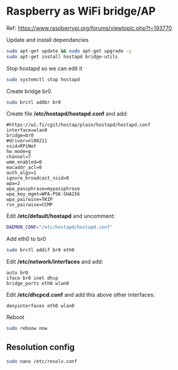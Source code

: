 # Raspberry as WiFi bridge/AP

Ref: <https://www.raspberrypi.org/forums/viewtopic.php?t=193770>

Update and install dependancies

```bash
sudo apt-get update && sudo apt-get upgrade -y
sudo apt-get install hostapd bridge-utils
```

Stop hostapd so we can edit it

```bash
sudo systemctl stop hostapd
```

Create bridge br0.

```bash
sudo brctl addbr br0
```

Create file __/etc/hostapd/hostapd.conf__ and add:

```plaintext
#https://w1.fi/cgit/hostap/plain/hostapd/hostapd.conf
interface=wlan0
bridge=br0
#driver=nl80211
ssid=RPiNet
hw_mode=g
channel=7
wmm_enabled=0
macaddr_acl=0
auth_algs=1
ignore_broadcast_ssid=0
wpa=2
wpa_passphrase=mypassphrase
wpa_key_mgmt=WPA-PSK-SHA256
wpa_pairwise=TKIP
rsn_pairwise=CCMP
```

Edit __/etc/default/hostapd__ and uncomment:

```bash
DAEMON_CONF="/etc/hostapd/hostapd.conf"
```

Add eth0 to br0

```bash
sudo brctl addif br0 eth0
```

Edit __/etc/network/interfaces__ and add:

```plaintext
auto br0
iface br0 inet dhcp
bridge_ports eth0 wlan0
```

Edit __/etc/dhcpcd.conf__ and add this above other interfaces:

```plaintext
denyinterfaces eth0 wlan0
```

Reboot

```bash
sudo reboow now
```

## Resolution config

```bash
sudo nano /etc/resolv.conf
```
